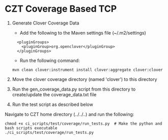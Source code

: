# CZT Coverage Based TCP 

1) Generate Clover Coverage Data
    * Add the following to the Maven settings file (~/.m2/settings)
    ```
      <pluginGroups>
        <pluginGroup>org.openclover</pluginGroup>
      </pluginGroups>
    ```
    * Run the following command:
    ```
    mvn clean clover:instrument install clover:aggregate clover:clover
    ```

2) Move the clover coverage directory (named 'clover') to this directory
3) Run the gen_coverage_data.py script from this directory to create/update the coverage_data.txt file
4) Run the test script as described below

Navigate to CZT home directory (../../..) and run the following:
```
chmod +x ci_scripts/test/coverage/run_tests.py  # Make the python and bash scripts executable
./ci_scripts/test/coverage/run_tests.py
